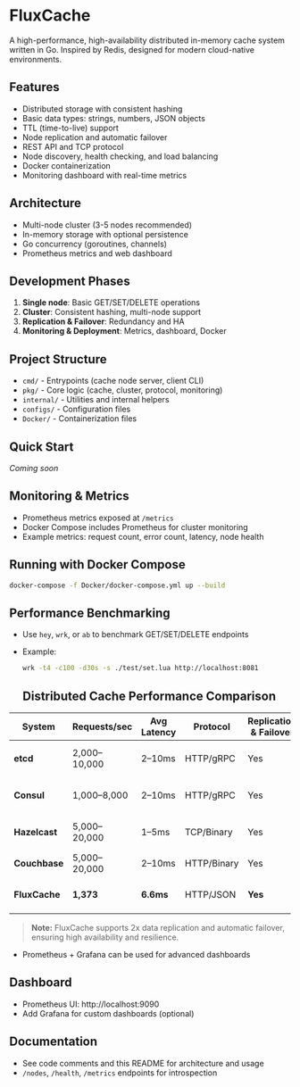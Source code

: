 # FluxCache

A high-performance, high-availability distributed in-memory cache system written in Go. Inspired by Redis, designed for modern cloud-native environments.

## Features
- Distributed storage with consistent hashing
- Basic data types: strings, numbers, JSON objects
- TTL (time-to-live) support
- Node replication and automatic failover
- REST API and TCP protocol
- Node discovery, health checking, and load balancing
- Docker containerization
- Monitoring dashboard with real-time metrics

## Architecture
- Multi-node cluster (3-5 nodes recommended)
- In-memory storage with optional persistence
- Go concurrency (goroutines, channels)
- Prometheus metrics and web dashboard

## Development Phases
1. **Single node**: Basic GET/SET/DELETE operations
2. **Cluster**: Consistent hashing, multi-node support
3. **Replication & Failover**: Redundancy and HA
4. **Monitoring & Deployment**: Metrics, dashboard, Docker

## Project Structure
- `cmd/` - Entrypoints (cache node server, client CLI)
- `pkg/` - Core logic (cache, cluster, protocol, monitoring)
- `internal/` - Utilities and internal helpers
- `configs/` - Configuration files
- `Docker/` - Containerization files

## Quick Start
_Coming soon_

## Monitoring & Metrics
- Prometheus metrics exposed at `/metrics`
- Docker Compose includes Prometheus for cluster monitoring
- Example metrics: request count, error count, latency, node health

## Running with Docker Compose
```sh
docker-compose -f Docker/docker-compose.yml up --build
```

## Performance Benchmarking
- Use `hey`, `wrk`, or `ab` to benchmark GET/SET/DELETE endpoints
- Example:
  ```sh
  wrk -t4 -c100 -d30s -s ./test/set.lua http://localhost:8081
  ```

  ## Distributed Cache Performance Comparison

| System         | Requests/sec | Avg Latency | Protocol   | Replication & Failover | Notes                        |
|----------------|-------------|-------------|------------|------------------------|------------------------------|
| **etcd**       | 2,000–10,000| 2–10ms      | HTTP/gRPC  | Yes                   | Strong consistency, Go       |
| **Consul**     | 1,000–8,000 | 2–10ms      | HTTP/gRPC  | Yes                   | Service discovery, Go        |
| **Hazelcast**  | 5,000–20,000| 1–5ms       | TCP/Binary | Yes                   | Java, distributed, in-memory |
| **Couchbase**  | 5,000–20,000| 2–10ms      | HTTP/Binary| Yes                   | Distributed, persistent      |
| **FluxCache**  | **1,373**   | **6.6ms**   | HTTP/JSON  | **Yes**               | Go, 2x replication, HA       |

> **Note:** FluxCache supports 2x data replication and automatic failover, ensuring high availability and resilience.
- Prometheus + Grafana can be used for advanced dashboards

## Dashboard
- Prometheus UI: http://localhost:9090
- Add Grafana for custom dashboards (optional)

## Documentation
- See code comments and this README for architecture and usage
- `/nodes`, `/health`, `/metrics` endpoints for introspection 
